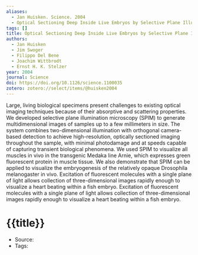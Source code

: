 ```yaml
---
aliases:
  - Jan Huisken. Science. 2004
  - Optical Sectioning Deep Inside Live Embryos by Selective Plane Illumination Microscopy
tags: []
title: Optical Sectioning Deep Inside Live Embryos by Selective Plane Illumination Microscopy
authors:
  - Jan Huisken
  - Jim Swoger
  - Filippo Del Bene
  - Joachim Wittbrodt
  - Ernst H. K. Stelzer
year: 2004
journal: Science
doi: https://doi.org/10.1126/science.1100035
zotero: zotero://select/items/@huisken2004
---
```

<!-- START_ABSTRACT -->
Large, living biological specimens present challenges to existing optical imaging techniques because of their absorptive and scattering properties. We developed selective plane illumination microscopy (SPIM) to generate multidimensional images of samples up to a few millimeters in size. The system combines two-dimensional illumination with orthogonal camera-based detection to achieve high-resolution, optically sectioned imaging throughout the sample, with minimal photodamage and at speeds capable of capturing transient biological phenomena. We used SPIM to visualize all muscles in vivo in the transgenic Medaka line Arnie, which expresses green fluorescent protein in muscle tissue. We also demonstrate that SPIM can be applied to visualize the embryogenesis of the relatively opaque Drosophila melanogaster in vivo.
Excitation of fluorescent molecules with a single plane of light allows collection of three-dimensional images rapidly enough to visualize a heart beating within a fish embryo.
Excitation of fluorescent molecules with a single plane of light allows collection of three-dimensional images rapidly enough to visualize a heart beating within a fish embryo.
<!-- END_ABSTRACT -->

<!-- START_TEMPLATE -->
# {{title}}

- Source:
- Tags: 
<!-- END_TEMPLATE -->